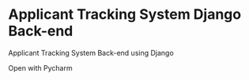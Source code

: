 # Applicant Tracking System Django Back-end 
 Applicant Tracking System Back-end using Django

 Open with Pycharm
